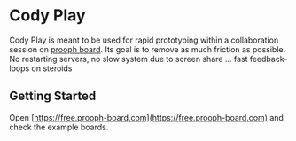 # Cody Play

Cody Play is meant to be used for rapid prototyping within a collaboration session on [prooph board](https://prooph-board.com).
Its goal is to remove as much friction as possible. No restarting servers, no slow system due to screen share ... fast feedback-loops on steroids

## Getting Started

Open [https://free.prooph-board.com](https://free.prooph-board.com) and check the example boards. 
